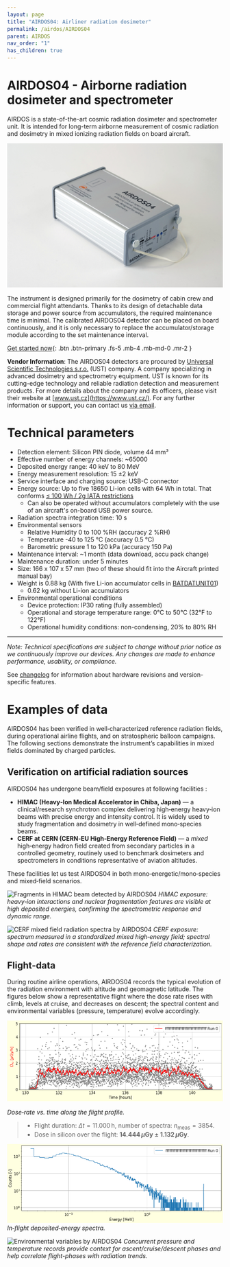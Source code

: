 ```yaml
---
layout: page
title: "AIRDOS04: Airliner radiation dosimeter"
permalink: /airdos/AIRDOS04
parent: AIRDOS
nav_order: "1"
has_children: true
---
```



# AIRDOS04 - Airborne radiation dosimeter and spectrometer

AIRDOS is a state-of-the-art cosmic radiation dosimeter and spectrometer unit. It is intended for long-term airborne measurement of cosmic radiation and dosimetry in mixed ionizing radiation fields on board aircraft.

![AIRDOS04](https://raw.githubusercontent.com/UniversalScientificTechnologies/AIRDOS04/AIRDOS04A/doc/img/AIRDOS04.jpg)

The instrument is designed primarily for the dosimetry of cabin crew and commercial flight attendants. Thanks to its design of detachable data storage and power source from accumulators, the required maintenance time is minimal. The calibrated AIRDOS04 detector can be placed on board continuously, and it is only necessary to  replace the accumulator/storage module according to the set maintenance interval.

[Get started now]({{site.baseurl}}/airdos/AIRDOS04/quickstart){: .btn .btn-primary .fs-5 .mb-4 .mb-md-0 .mr-2 }

**Vendor Information**: The AIRDOS04 detectors are procured by [Universal Scientific Technologies s.r.o.](https://www.ust.cz/) (UST) company. A company specializing in advanced dosimetry and spectrometry equipment. UST is known for its cutting-edge technology and reliable radiation detection and measurement products. For more details about the company and its officers, please visit their website at [www.ust.cz](https://www.ust.cz/). For any further information or support, you can contact us [via email](https://www.ust.cz/about/#email).

# Technical parameters

 * Detection element: Silicon PIN diode, volume 44 mm³
 * Effective number of energy channels: ~65000
 * Deposited energy range: 40 keV to 80 MeV
 * Energy measurement resolution: 15 ±2 keV
 * Service interface and charging source: USB-C connector
 * Energy source: Up to five 18650 Li-ion cells with 64 Wh in total. That conforms [≤ 100 Wh / 2g IATA restrictions](https://www.iata.org/contentassets/6fea26dd84d24b26a7a1fd5788561d6e/passenger-lithium-battery.pdf)
   * Can also be operated without accumulators completely with the use of an aircraft's on-board USB power source. 
 * Radiation spectra integration time: 10 s
 * Environmental sensors
   * Relative Humidity 0 to 100 %RH (accuracy 2	%RH)
   * Temperature -40 to 125 °C (accuracy 0.5 °C)
   * Barometric pressure 1 to 120 kPa (accuracy 150 Pa)
 * Maintenance interval: ~1 month (data download, accu pack change)
 * Maintenance duration: under 5 minutes
 * Size: 166 x 107 x 57 mm (two  of these should fit into the Aircraft printed manual bay)
 * Weight is 0.88 kg (With five Li-ion accumulator cells in [BATDATUNIT01](https://docs.dos.ust.cz/airdos/BATDATUNIT01))
   * 0.62 kg without Li-ion accumulators  
 * Environmental operational conditions
   * Device protection: IP30 rating (fully assembled)
   * Operational and storage temperature range: 0°C to 50°C (32°F to 122°F)
   * Operational humidity conditions: non-condensing, 20% to 80% RH

---
_Note: Technical specifications are subject to change without prior notice as we continuously improve our devices. Any changes are made to enhance performance, usability, or compliance._

See [changelog](https://docs.dos.ust.cz/airdos/AIRDOS04/manual#product-changelog) for information about hardware revisions and version-specific features.

# Examples of data

AIRDOS04 has been verified in well‑characterized reference radiation fields, during operational airline flights, and on stratospheric balloon campaigns. The following sections demonstrate the instrument’s capabilities in mixed fields dominated by charged particles.

## Verification on artificial radiation sources

AIRDOS04 has undergone beam/field exposures at following facilities :

* **HIMAC (Heavy‑Ion Medical Accelerator in Chiba, Japan)** — a clinical/research synchrotron complex delivering high‑energy heavy‑ion beams with precise energy and intensity control. It is widely used to study fragmentation and dosimetry in well‑defined mono‑species beams.
* **CERF at CERN (CERN‑EU High‑Energy Reference Field)** — a *mixed* high‑energy hadron field created from secondary particles in a controlled geometry, routinely used to benchmark dosimeters and spectrometers in conditions representative of aviation altitudes.

These facilities let us test AIRDOS04 in both mono‑energetic/mono‑species and mixed‑field scenarios.

![Fragments in HIMAC beam detected by AIRDOS04](https://raw.githubusercontent.com/UniversalScientificTechnologies/AIRDOS04/refs/heads/AIRDOS04C/doc/img/AIRDOS04_HIMAC_fragments.png)
*HIMAC exposure: heavy‑ion interactions and nuclear fragmentation features are visible at high deposited energies, confirming the spectrometric response and dynamic range.*

![CERF mixed field radiation spectra by AIRDOS04](https://raw.githubusercontent.com/UniversalScientificTechnologies/AIRDOS04/refs/heads/AIRDOS04C/doc/img/AIRDOS04_CERF_spectra.png)
*CERF exposure: spectrum measured in a standardized mixed high‑energy field; spectral shape and rates are consistent with the reference field characterization.*

## Flight-data

During routine airline operations, AIRDOS04 records the typical evolution of the radiation environment with altitude and geomagnetic latitude. The figures below show a representative flight where the dose rate rises with climb, levels at cruise, and decreases on descent; the spectral content and environmental variables (pressure, temperature) evolve accordingly.


![Measured doserate during flight by AIRDOS04](https://raw.githubusercontent.com/UniversalScientificTechnologies/AIRDOS04/refs/heads/AIRDOS04C/doc/img/AIRDOS04_doserate.png)

*Dose‑rate vs. time along the flight profile.*

> * Flight duration: $\Delta t = 11.000\,\text{h}$, number of spectra: $n_\text{meas}=3854$.
> * Dose in silicon over the flight: **$14.444\,\mu\text{Gy} \pm 1.132\,\mu\text{Gy}$**.


![Measured radiation spectra during flight by AIRDOS04](https://raw.githubusercontent.com/UniversalScientificTechnologies/AIRDOS04/refs/heads/AIRDOS04C/doc/img/AIRDOS04_radiation_spectra.png)
*In‑flight deposited‑energy spectra.*


![Environmental variables by AIRDOS04](https://raw.githubusercontent.com/UniversalScientificTechnologies/AIRDOS04/refs/heads/AIRDOS04C/doc/img/AIRDOS04_flight_environment.png)
*Concurrent pressure and temperature records provide context for ascent/cruise/descent phases and help correlate flight-phases with radiation trends.*

